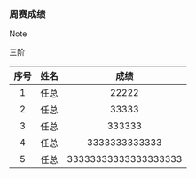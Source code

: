 ### 周赛成绩
> [!NOTE]
> 三阶

| 序号 |         姓名         |            成绩           |
| :--: | :-----------------: | :------------------: |
|  1   |   任总   | 22222  |
|  2   |    任总    |  33333  |
|  3   | 任总 |  333333  |
|  4   |   任总    | 3333333333333 |
|  5   |       任总       |    33333333333333333333   | 
